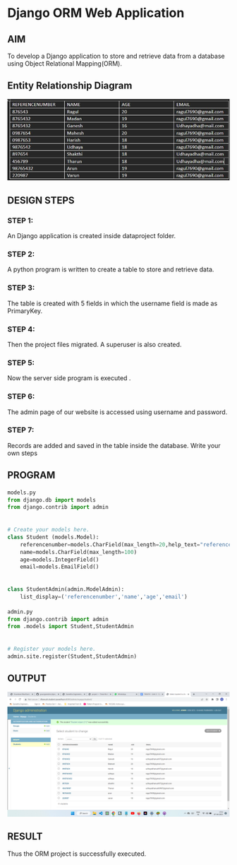 # Django ORM Web Application

## AIM
To develop a Django application to store and retrieve data from a database using Object Relational Mapping(ORM).

## Entity Relationship Diagram

![Entity_Relationship](/Django%20orm%20WEB.jpeg)

## DESIGN STEPS

### STEP 1:
An Django application is created inside dataproject folder.

### STEP 2:
A python program is written to create a table to store and retrieve data.

### STEP 3:
The table is created with 5 fields in which the username field is made as PrimaryKey.

### STEP 4:
Then the project files migrated. A superuser is also created.

### STEP 5:
Now the server side program is executed .

### STEP 6:
The admin page of our website is accessed using username and password.

### STEP 7:
Records are added and saved in the table inside the database.
Write your own steps

## PROGRAM

```py
models.py
from django.db import models
from django.contrib import admin


# Create your models here.
class Student (models.Model):
    referencenumber=models.CharField(max_length=20,help_text="reference number")
    name=models.CharField(max_length=100)
    age=models.IntegerField()
    email=models.EmailField()


class StudentAdmin(admin.ModelAdmin):
    list_display=('referencenumber','name','age','email')

admin.py
from django.contrib import admin
from .models import Student,StudentAdmin


# Register your models here.
admin.site.register(Student,StudentAdmin)
```

## OUTPUT

![output](/Screenshot%202023-04-07%20175109.png)


## RESULT
Thus the ORM project is successfully executed.
